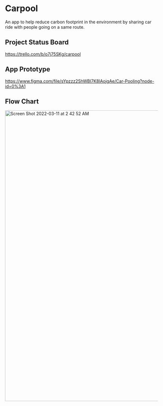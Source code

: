# Carpool

An app to help reduce carbon footprint in the environment by sharing car ride with people going on a same route.

## Project Status Board

https://trello.com/b/o7j75SKg/carpool

## App Prototype

https://www.figma.com/file/sYpzzz2ShWBI7K8lAojgAe/Car-Pooling?node-id=0%3A1

## Flow Chart

<img width="958" alt="Screen Shot 2022-03-11 at 2 42 52 AM" src="https://user-images.githubusercontent.com/56787472/157823991-202bddbc-0569-4325-8a55-7bed3fa8c11d.png">


